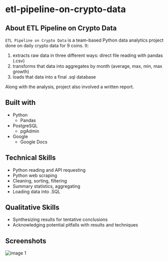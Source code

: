 # etl-pipeline-on-crypto-data

## About ETL Pipeline on Crypto Data

`ETL Pipeline on Crypto Data` is a team-based Python data analytics project done on daily crypto data for 9 coins. It:
1) extracts raw data in three different ways: direct file reading with pandas (.csv)
2) transforms that data into aggregates by month (average, max, min, max growth)
3) loads that data into a final .sql database

Along with the analysis, project also involved a written report.

## Built with
- Python
    - Pandas
- PostgreSQL
    - pgAdmin
- Google
    - Google Docs

## Technical Skills
- Python reading and API requesting
- Python web scraping
- Cleaning, sorting, filtering
- Summary statistics, aggregating
- Loading data into .SQL

## Qualitative Skills
- Synthesizing results for tentative conclusions
- Acknowledging potential pitfalls with results and techniques

## Screenshots
![image 1](https://user-images.githubusercontent.com/74934154/145914250-635e93e3-4e29-42be-98b4-0322ffd7e98b.png)